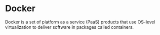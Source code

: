 # Docker
Docker is a set of platform as a service (PaaS) products that use OS-level virtualization to deliver software in packages called containers.